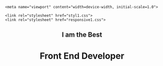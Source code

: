 <!DOCTYPE html>
<html lang="pl">

<head>
    <meta charset="UTF-8">
    <title>Zadanie #6580</title>

    <meta name="viewport" content="width=device-width, initial-scale=1.0">

    <link rel="stylesheet" href="styl1.css">
    <link rel="stylesheet" href="responsive1.css">
</head>

<body>
    <header> 
        <div>
            <h2>I am the Best</h2>
            <h1>Front End Developer</h1>
        </div>
    </header>
</body>

</html>
